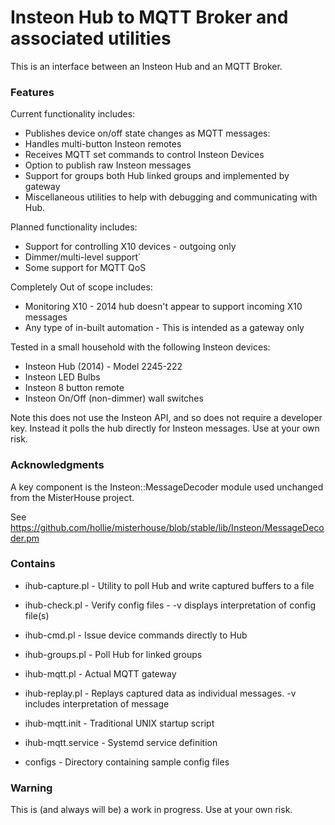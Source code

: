 # Insteon Hub to MQTT Broker and associated utilities

This is an interface between an Insteon Hub and an MQTT Broker.

### Features

Current functionality includes:
- Publishes device on/off state changes as MQTT messages:
- Handles multi-button Insteon remotes
- Receives MQTT set commands to control Insteon Devices
- Option to publish raw Insteon messages
- Support for groups both Hub linked groups and implemented by gateway
- Miscellaneous utilities to help with debugging and communicating with Hub.

Planned functionality includes:
- Support for controlling X10 devices - outgoing only
- Dimmer/multi-level support`
- Some support for MQTT QoS

Completely Out of scope includes:
- Monitoring X10 - 2014 hub doesn't appear to support incoming X10 messages
- Any type of in-built automation - This is intended as a gateway only

Tested in a small household with the following Insteon devices:
- Insteon Hub (2014) - Model 2245-222
- Insteon LED Bulbs
- Insteon 8 button remote
- Insteon On/Off (non-dimmer) wall switches

Note this does not use the Insteon API, and so does not require a developer key. Instead it polls
the hub directly for Insteon messages. Use at your own risk.

### Acknowledgments

A key component is the Insteon::MessageDecoder module used unchanged from the MisterHouse project.

See https://github.com/hollie/misterhouse/blob/stable/lib/Insteon/MessageDecoder.pm

### Contains

- ihub-capture.pl - Utility to poll Hub and write captured buffers to a file
- ihub-check.pl - Verify config files - -v displays interpretation of config file(s)
- ihub-cmd.pl - Issue device commands directly to Hub
- ihub-groups.pl - Poll Hub for linked groups
- ihub-mqtt.pl - Actual MQTT gateway
- ihub-replay.pl - Replays captured data as individual messages. -v includes interpretation of message

- ihub-mqtt.init - Traditional UNIX startup script 
- ihub-mqtt.service - Systemd service definition

- configs - Directory containing sample config files

### Warning

This is (and always will be) a work in progress. Use at your own risk.
